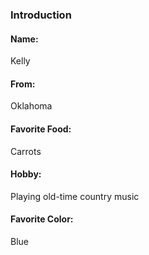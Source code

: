 ### Introduction

#### Name:

Kelly

#### From:

Oklahoma

#### Favorite Food:

Carrots

#### Hobby:

Playing old-time country music

#### Favorite Color:

Blue
